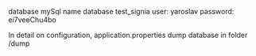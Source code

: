 
database mySql 
name database test_signia
user: yaroslav
password: ei7veeChu4bo

In detail on configuration,  application.properties
dump database in folder /dump